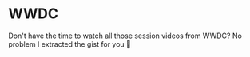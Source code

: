 # WWDC
Don't have the time to watch all those session videos from WWDC? No problem I extracted the gist for you 🥳

